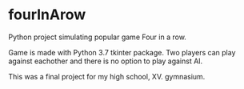 # fourInArow
Python project simulating popular game Four in a row.

Game is made with Python 3.7 tkinter package. Two players can play against eachother and there is no option to play against AI.

This was a final project for my high school, XV. gymnasium.
